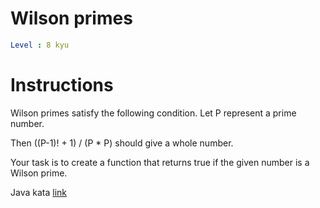 # Wilson primes

```yaml
Level : 8 kyu
```

# Instructions

Wilson primes satisfy the following condition. Let P represent a prime number.

Then ((P-1)! + 1) / (P * P) should give a whole number.

Your task is to create a function that returns true if the given number is a Wilson prime.

Java kata [link](https://www.codewars.com/kata/55dc4520094bbaf50e0000cb/train/java)